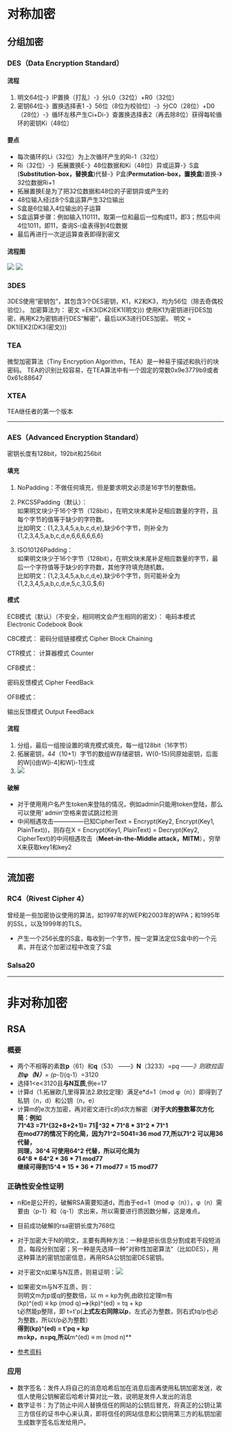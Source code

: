 # 对称加密
## 分组加密
### DES（Data Encryption Standard）
#### 流程
1. 明文64位-》IP置换（打乱）-》分L0（32位）+R0（32位）
2. 密钥64位-》置换选择表1 -》56位（8位为校验位）-》分C0（28位）+D0（28位）-》循环左移产生Ci+Di-》查置换选择表2（再去除8位）获得每轮循环的密钥Ki（48位）
#### 要点
* 每次循环的Li（32位）为上次循环产生的Ri-1（32位）
* Ri（32位）-》拓展置换E-》48位数据和Ki（48位）异或运算-》S盒(**Substitution-box，替换盒**)代替-》P盒(**Permutation-box，置换盒**)置换-》32位数据Ri+1
* 拓展置换E是为了把32位数据和48位的子密钥异或产生的
* 48位输入经过8个S盒运算产生32位输出
* S盒是6位输入4位输出的子运算
* S盒运算步骤：例如输入110111，取第一位和最后一位构成11，即3；然后中间4位1011，即11，查询S-i盒表得到4位数据
* 最后再进行一次逆运算查表即得到密文
#### 流程图
![](http://www.cxyxiaowu.com/wp-content/uploads/2019/10/1571057977-17488ca32598db6.jpg)
![](http://www.cxyxiaowu.com/wp-content/uploads/2019/10/1571057978-6fb896eca9a2484.png)
### 3DES
3DES使用“密钥包”，其包含3个DES密钥，K1，K2和K3，均为56位（除去奇偶校验位）。
加密算法为：
密文 =EK3(DK2(EK1(明文)))
使用K1为密钥进行DES加密，再用K2为密钥进行DES“解密”，最后以K3进行DES加密。
明文 = DK1(EK2(DK3(密文)))
### TEA
微型加密算法（Tiny Encryption Algorithm，TEA）是一种易于描述和执行的块密码。
TEA的识别比较容易，在TEA算法中有一个固定的常数0x9e3779b9或者0x61c88647
### XTEA
TEA继任者的第一个版本

---

### AES（Advanced Encryption Standard）
密钥长度有128bit，192bit和256bit
#### 填充
1. NoPadding：不做任何填充，但是要求明文必须是16字节的整数倍。


2. PKCS5Padding（默认）：<br>如果明文块少于16个字节（128bit），在明文块末尾补足相应数量的字符，且每个字节的值等于缺少的字符数。<br>比如明文：{1,2,3,4,5,a,b,c,d,e},缺少6个字节，则补全为{1,2,3,4,5,a,b,c,d,e,6,6,6,6,6,6}

3. ISO10126Padding：<br>如果明文块少于16个字节（128bit），在明文块末尾补足相应数量的字节，最后一个字符值等于缺少的字符数，其他字符填充随机数。<br>比如明文：{1,2,3,4,5,a,b,c,d,e},缺少6个字节，则可能补全为{1,2,3,4,5,a,b,c,d,e,5,c,3,G,$,6}
#### 模式
ECB模式（默认）（不安全，相同明文会产生相同的密文）：
电码本模式    Electronic Codebook Book

CBC模式：
密码分组链接模式    Cipher Block Chaining

CTR模式：
计算器模式    Counter

CFB模式：

密码反馈模式    Cipher FeedBack


OFB模式：

输出反馈模式    Output FeedBack
#### 流程
1. 分组，最后一组按设置的填充模式填充，每一组128bit（16字节）
2. 拓展密钥，4*4*（10+1）字节的数组W存储密钥，W{0-15}同原始密钥，后面的W[i]由W[i-4]和W[i-1]生成
3. ![](https://www.cxyxiaowu.com/wp-content/uploads/2019/10/1572424535-522911bdbcf7c4b.jpg)
#### 破解
* 对于使用用户名产生token来登陆的情况，例如admin只能用token登陆，那么可以使用‘  admin‘空格来尝试跳过检测
* 中间相遇攻击—————已知CipherText = Encrypt(Key2, Encrypt(Key1, PlainText))，则存在X = Encrypt(Key1, PlainText) = Decrypt(Key2, CipherText)的中间相遇攻击（**Meet-in-the-Middle attack，MITM**），穷举X来获取key1和key2
---
## 流加密
### RC4（Rivest Cipher 4）
曾经是一些加密协议使用的算法，如1997年的WEP和2003年的WPA；和1995年的SSL，以及1999年的TLS。
* 产生一个256长度的S盒，每收到一个字节，按一定算法定位S盒中的一个元素，并在这个加密过程中改变了S盒
### Salsa20

---

# 非对称加密
## RSA
### 概要
* 两个不相等的素数**p**（61）和**q**（53） ——》**N**（3233）=p*q ——》则欧拉函数**φ（N）**= (p-1)*(q-1）=3120
* 选择1<e<3120且**与N互质**,例e=17
* 计算d（1.拓展欧几里得算法2.欧拉定理）满足e*d=1（mod φ（n））即得到了私钥（n，d）和公钥（n，e）
* 计算m的e次方加密，再对密文进行c的d次方解密（**对于大的整数幂次方化简：例如<br>71^43 =71^(32+8+2+1)= 71^32 * 71^8 * 31^2 * 71^1 <br>在mod77的情况下的化简，因为71^2=5041=36 mod 77,所以71^2 可以用36代替，<br>同理，36^4 可使用64^2 代替，所以可化简为<br>64^8 * 64^2 * 36 * 71 mod77<br>继续可得到15^4 * 15 * 36 * 71 mod77 = 15 mod77**
### 正确性安全性证明
* n和e是公开的，破解RSA需要知道d，而由于ed=1（mod φ（n）），φ（n）需要由（p-1）和（q-1）求出来，所以需要进行质因数分解，这是难点。
*  目前成功破解的rsa密钥长度为768位
*  对于加密大于N的明文，主要有两种方法：一种是把长信息分割成若干段短消息，每段分别加密；另一种是先选择一种"对称性加密算法"（比如DES），用这种算法的密钥加密信息，再用RSA公钥加密DES密钥。

* 对于密文n如果与N互质，则易证明：![](https://wikimedia.org/api/rest_v1/media/math/render/svg/4f80f4211b08ec150fb0b2930f408678bae5b901)
* 如果密文m与N不互质，则：<br>则明文m为p或q的整数倍，以 m = kp为例,由欧拉定理m有<br>(kp)^(ed) ≡ kp (mod q)**-->**(kp)^(ed) = tq + kp<br>t必然能p整除，即 t=t'p(**上式左右同除以p**，左式必为整数，则右式tq/p也必为整数，所以t/p必为整数）**<br>得到(kp)^(ed) = t'pq + kp<br>m=kp，n=pq,所以**m^(ed) ≡ m (mod n)**
* [参考资料](https://cnodejs.org/topic/5bb9c31e15e4fd1923f48d0b)

### 应用
* 数字签名：发件人将自己的消息哈希后加在消息后面再使用私钥加密发送，收信人使用公钥解密后哈希计算对比一致，说明是发件人发出的消息
* 数字证书：为了防止中间人替换信任的网站的公钥后冒充，将真正的公钥让第三方信任的证书中心来认真，即将信任的网站信息和公钥用第三方的私钥加密生成数字签名后发给用户。